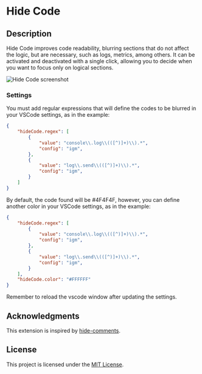 # Hide Code

## Description

Hide Code improves code readability, blurring sections that do not affect the logic, but are necessary, such as logs, metrics, among others. It can be activated and deactivated with a single click, allowing you to decide when you want to focus only on logical sections.

![Hide Code screenshot](https://github.com/LucasBermann/hide-code/edit/main/assets/example.gif)

### Settings

You must add regular expressions that will define the codes to be blurred in your VSCode settings, as in the example:

```json
{
    "hideCode.regex": [
        {
            "value": "console\\.log\\(([^)]+)\\).*",
            "config": "igm",
        },
        {
            "value": "log\\.send\\(([^)]+)\\).*",
            "config": "igm",
        }
    ]
}
```

By default, the code found will be #4F4F4F, however, you can define another color in your VSCode settings, as in the example:

```json
{
    "hideCode.regex": [
        {
            "value": "console\\.log\\(([^)]+)\\).*",
            "config": "igm",
        },
        {
            "value": "log\\.send\\(([^)]+)\\).*",
            "config": "igm",
        }
    ],
    "hideCode.color": "#FFFFFF"
}
```

Remember to reload the vscode window after updating the settings.

## Acknowledgments

This extension is inspired by [hide-comments](https://github.com/estruyf/vscode-hide-comments).

## License

This project is licensed under the [MIT License](LICENSE).
